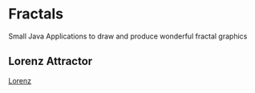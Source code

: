 # Fractals

Small Java Applications to draw and produce wonderful fractal graphics


## Lorenz Attractor
[Lorenz](./lorenz/)


